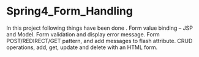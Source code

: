 # Spring4_Form_Handling
In this project following things have been done . Form value binding – JSP and Model. Form validation and display error message. Form POST/REDIRECT/GET pattern, and add messages to flash attribute. CRUD operations, add, get, update and delete with an HTML form.
